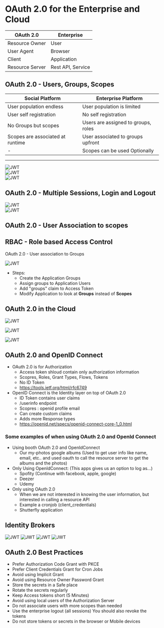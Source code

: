 # OAuth 2.0 for the Enterprise and Cloud

| OAuth 2.0           | Enterprise         |
| ------------------- | ------------------ |
| Resource Owner      | User               |
| User Agent          | Browser            |
| Client              | Application        |
| Resource Server     | Rest API, Service  |

## OAuth 2.0 - Users, Groups, Scopes

| Social Platform                   | Enterprise Platform                 |
| --------------------------------- | ----------------------------------- |
| User population endless           | User population is limited          |
| User self registration            | No self registration                |
| No Groups but scopes              | Users are assigned to groups, roles |
| Scopes are associated at runtime  | User associated to groups upfront   |
| -                                 | Scopes can be used Optionally       |

  
---
![JWT](/images/enterprise-arch.png)  
![JWT](/images/enterprise-arch-02.png)  
![JWT](/images/enterprise-arch-03.png)  


## OAuth 2.0 - Multiple Sessions, Login and Logout
![JWT](/images/login-logout-01.png)  
![JWT](/images/login-logout-02.png)  

## OAuth 2.0 - User Association to scopes

## RBAC - Role based Access Control
OAuth 2.0 - User association to Groups  

![JWT](/images/rbac-01.png) 

* Steps:
  * Create the Application Groups
  * Assign groups to Application Users
  * Add "groups" claim to Access Token
  * Modify Application to look at **Groups** instead of **Scopes**


## OAuth 2.0 in the Cloud

![JWT](/images/cloud-01.png) 

![JWT](/images/cloud-02.png) 

![JWT](/images/cloud-03.png) 


## OAuth 2.0 and OpenID Connect
* OAuth 2.0 is for Authorization
  * Access token shloud contain only authorization information
  * Scopres, Roles, Grant Types, Flows, Tokens
  * No ID Token
  * https://tools.ietf.org/html/rfc6749
* OpenID Connect is the Identity layer on top of OAuth 2.0
  * ID Token contains user claims
  * /userinfo endpoint
  * Scopres : openid profile email
  * Can create custom claims
  * Adds more Response types
  * https://openid.net/specs/openid-connect-core-1_0.html


### Some examples of when using OAuth 2.0 and OpenId Connect
* Using booth OAuth 2.0 and OpenIdConnect
  * Our my-photos google albums (Used to get user info like name, email, etc.. and used oauth to call the resource server to get the albums and the photos)
* Only Using OpenIdConnect: (This apps gives us an option to log as...)
  * Spofity (Continue with facebook, apple, google)
  * Deezer
  * Udemy
* Only using OAuth 2.0
  * When we are not interested in knowing the user information, but interested in calling a resource API
  * Example a cronjob (client_credentials)
  * Shutterfly application

## Identity Brokers
![JWT](/images/identity-broker.png)
![JWT](/images/identity-broker-01.png) 
![JWT](/images/identity-broker-02.png) 
![JWT](/images/identity-broker-03.png) 

## OAuth 2.0 Best Practices
* Prefer Authorization Code Grant with PKCE
* Prefer Client Credentials Grant for Cron Jobs
* Avoid using Implicit Grant
* Avoid using Resource Owner Password Grant
* Store the secrets in a Safe place
* Rotate the secrets regularly
* Keep Access tokens short (5 Minutes)
* Avoid using local users of the Authorization Server
* Do not associate users with more scopes than needed
* Use the enterprise logout (all sessions) You should also revoke the tokens
* Do not store tokens or secrets in the browser or Mobile devices